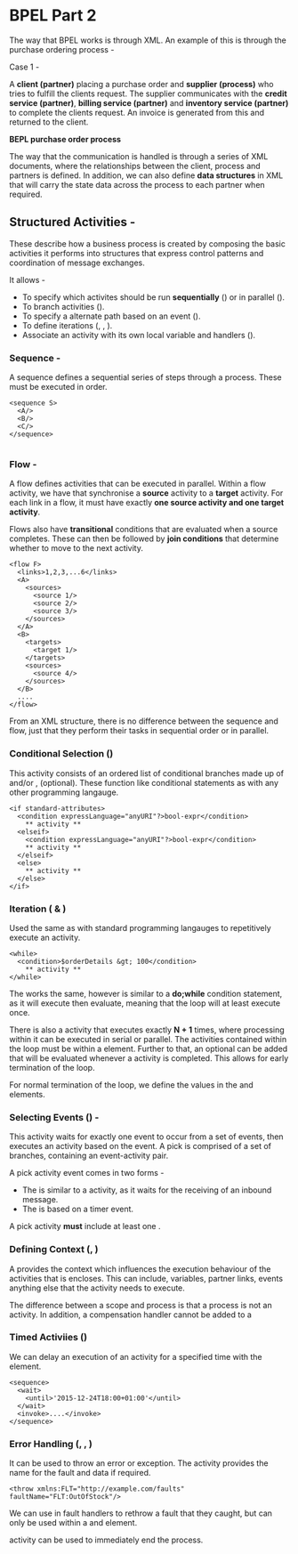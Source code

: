 # BPEL Part 2

The way that BPEL works is through XML. An example of this is through the purchase ordering process -

Case 1 -

A **client (partner)** placing a purchase order and **supplier (process)** who tries to fulfill the clients request. The supplier communicates with the **credit service (partner)**, **billing service (partner)** and **inventory service (partner)** to complete the clients request. An invoice is generated from this and returned to the client.

**BEPL purchase order process**

The way that the communication is handled is through a series of XML documents, where the relationships between the client, process and partners is defined. In addition, we can also define **data structures** in XML that will carry the state data across the process to each partner when required.

## Structured Activities -

These describe how a business process is created by composing the basic activities it performs into structures that express control patterns and coordination of message exchanges.

It allows -

- To specify which activites should be run **sequentially** (<sequence>) or in parallel (<flow>).
- To branch activities (<if>).
- To specify a alternate path based on an event (<pick>).
- To define iterations (<while>, <repeatUntil>, <forEach>).
- Associate an activity with its own local variable and handlers (<scope>).

### Sequence -

A sequence defines a sequential series of steps through a process. These must be executed in order.

```
<sequence S>
  <A/>
  <B/>
  <C/>
</sequence>
  
```

### Flow -

A flow defines activities that can be executed in parallel. Within a flow activity, we have **<links>** that synchronise a **source** activity to a **target** activity. For each link in a flow, it must have exactly **one source activity and one target activity**.

Flows also have **transitional** conditions that are evaluated when a source completes. These can then be followed by **join conditions** that determine whether to move to the next activity.

```
<flow F>
  <links>1,2,3,...6</links>
  <A>
    <sources>
      <source 1/>
      <source 2/>
      <source 3/>
    </sources>
  </A>
  <B>
    <targets>
      <target 1/>
    </targets>
    <sources>
      <source 4/>
    </sources>
  </B>
  ....
</flow>
```

From an XML structure, there is no difference between the sequence and flow, just that they perform their tasks in sequential order or in parallel.

### Conditional Selection (<if>)

This activity consists of an ordered list of conditional branches made up of <if> and/or <else>, <elseif> (optional). These function like conditional statements as with any other programming langauge.

```
<if standard-attributes>
  <condition expressLanguage="anyURI"?>bool-expr</condition>
    ** activity **
  <elseif>
    <condition expressLanguage="anyURI"?>bool-expr</condition>
    ** activity **
  </elseif>
  <else>
    ** activity **
  </else>
</if>
```

### Iteration (<while> & <repeatUntil>)

Used the same as with standard programming langauges to repetitively execute an activity.

```
<while>
  <condition>$orderDetails &gt; 100</condition>
    ** activity **
</while>
```

The <repeatUntil> works the same, however is similar to a **do;while** condition statement, as it will execute then evaluate, meaning that the loop will at least execute once.

There is also a <forEach> activity that executes exactly **N + 1** times, where processing within it can be executed in serial or parallel. The activities contained within the <forEach> loop must be within a <scope> element. Further to that, an optional <completeionCondition> can be added that will be evaluated whenever a <scope> activity is completed. This allows for early termination of the loop.

For normal termination of the loop, we define the values in the <startCounterValue> and <finalCounterValue> elements.

### Selecting Events (<pick>) -

This activity waits for exactly one event to occur from a set of events, then executes an activity based on the event. A pick is comprised of a set of branches, containing an event-activity pair.

A pick activity event comes in two forms -

- The <onMessage> is similar to a <receive> activity, as it waits for the receiving of an inbound message.
- The <onAlarm> is based on a timer event.

A pick activity **must** include at least one <onMessage>.

### Defining Context (<scope>, <process>)

A <scope> provides the context which influences the execution behaviour of the activities that is encloses. This can include, variables, partner links, events anything else that the activity needs to execute.

The difference between a scope and process is that a process is not an activity. In addition, a compensation handler cannot be added to a <process>

### Timed Activiies (<wait>)

We can delay an execution of an activity for a specified time with the <wait> element.

```
<sequence>
  <wait>
    <until>'2015-12-24T18:00+01:00'</until>
  </wait>
  <invoke>....</invoke>
</sequence>
```

### Error Handling (<throw>, <rethrow>, <exit>)

It can be used to throw an error or exception. The <throw> activity provides the name for the fault and data if required.

```
<throw xmlns:FLT="http://example.com/faults" faultName="FLT:OutOfStock"/>
```

We can use <rethrow> in fault handlers to rethrow a fault that they caught, but can only be used within a <catch> and <catchAll> element.

<exit> activity can be used to immediately end the process.
